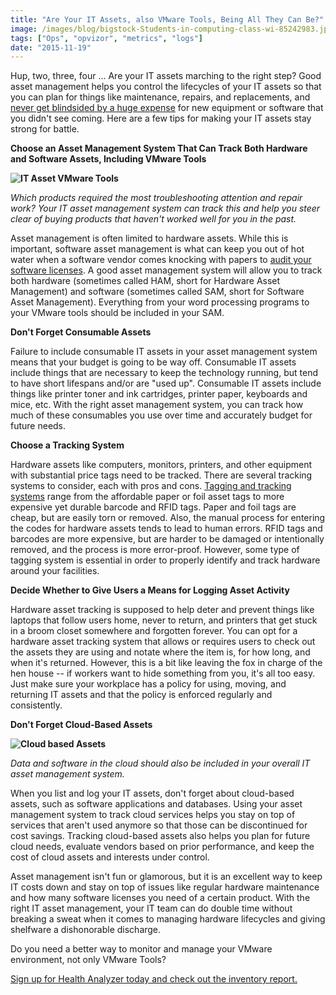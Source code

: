 ```yaml
---
title: "Are Your IT Assets, also VMware Tools, Being All They Can Be?"
image: /images/blog/bigstock-Students-in-computing-class-wi-85242983.jpg
tags: ["Ops", "opvizor", "metrics", "logs"]
date: "2015-11-19"
---
```


Hup, two, three, four ... Are your IT assets marching to the right step? Good asset management helps you control the lifecycles of your IT assets so that you can plan for things like maintenance, repairs, and replacements, and [never get blindsided by a huge expense](http://www.vmware.com/files/pdf/cloud/VMW-WP-BTiTGartner-USLET-101.pdf "never get blindsided by a huge expense") for new equipment or software that you didn't see coming. Here are a few tips for making your IT assets stay strong for battle.

**Choose an Asset Management System That Can Track Both Hardware and Software Assets, Including VMware Tools**

**![IT Asset VMware Tools](/images/blog/bigstock-Students-in-computing-class-wi-85242983.jpg)**

_Which products required the most troubleshooting attention and repair work? Your IT asset management system can track this and help you steer clear of buying products that haven't worked well for you in the past._

Asset management is often limited to hardware assets. While this is important, software asset management is what can keep you out of hot water when a software vendor comes knocking with papers to [audit your software licenses](http://www.networkworld.com/article/2162121/tech-primers/10-tips-on-how-to-win-the-it-asset-management-challenge.html "audit your software licenses"). A good asset management system will allow you to track both hardware (sometimes called HAM, short for Hardware Asset Management) and software (sometimes called SAM, short for Software Asset Management). Everything from your word processing programs to your VMware tools should be included in your SAM.

**Don't Forget Consumable Assets**

Failure to include consumable IT assets in your asset management system means that your budget is going to be way off. Consumable IT assets include things that are necessary to keep the technology running, but tend to have short lifespans and/or are "used up". Consumable IT assets include things like printer toner and ink cartridges, printer paper, keyboards and mice, etc. With the right asset management system, you can track how much of these consumables you use over time and accurately budget for future needs.

**Choose a Tracking System**

Hardware assets like computers, monitors, printers, and other equipment with substantial price tags need to be tracked. There are several tracking systems to consider, each with pros and cons. [Tagging and tracking systems](http://www.itassetmanagement.net/2014/09/05/asset-tagging/ "Tagging and tracking systems") range from the affordable paper or foil asset tags to more expensive yet durable barcode and RFID tags. Paper and foil tags are cheap, but are easily torn or removed. Also, the manual process for entering the codes for hardware assets tends to lead to human errors. RFID tags and barcodes are more expensive, but are harder to be damaged or intentionally removed, and the process is more error-proof. However, some type of tagging system is essential in order to properly identify and track hardware around your facilities.

**Decide Whether to Give Users a Means for Logging Asset Activity**

Hardware asset tracking is supposed to help deter and prevent things like laptops that follow users home, never to return, and printers that get stuck in a broom closet somewhere and forgotten forever. You can opt for a hardware asset tracking system that allows or requires users to check out the assets they are using and notate where the item is, for how long, and when it's returned. However, this is a bit like leaving the fox in charge of the hen house -- if workers want to hide something from you, it's all too easy. Just make sure your workplace has a policy for using, moving, and returning IT assets and that the policy is enforced regularly and consistently.

**Don't Forget Cloud-Based Assets**

**![Cloud based Assets](/images/blog/bigstock-Laptop-downloading-mail-from-c-90982376.jpg)**

_Data and software in the cloud should also be included in your overall IT asset management system._

When you list and log your IT assets, don't forget about cloud-based assets, such as software applications and databases. Using your asset management system to track cloud services helps you stay on top of services that aren't used anymore so that those can be discontinued for cost savings. Tracking cloud-based assets also helps you plan for future cloud needs, evaluate vendors based on prior performance, and keep the cost of cloud assets and interests under control.

Asset management isn't fun or glamorous, but it is an excellent way to keep IT costs down and stay on top of issues like regular hardware maintenance and how many software licenses you need of a certain product. With the right IT asset management, your IT team can do double time without breaking a sweat when it comes to managing hardware lifecycles and giving shelfware a dishonorable discharge.

Do you need a better way to monitor and manage your VMware environment, not only VMware Tools? 

[Sign up for Health Analyzer today and check out the inventory report.](http://try.opvizor.com/health-analyzer/ "Sign up for Health Analyzer today and check out the inventory report.")
